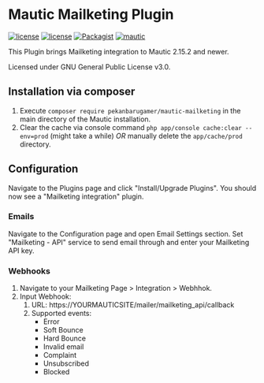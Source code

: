 # Mautic Mailketing Plugin

[![license](https://img.shields.io/circleci/project/github/KonstantinCodes/mautic-recaptcha.svg)](https://circleci.com/gh/KonstantinCodes/mautic-recaptcha/tree/master) [![license](https://img.shields.io/packagist/v/koco/mautic-recaptcha-bundle.svg)](https://packagist.org/packages/koco/mautic-recaptcha-bundle) 
[![Packagist](https://img.shields.io/packagist/l/koco/mautic-recaptcha-bundle.svg)](LICENSE) [![mautic](https://img.shields.io/badge/mautic-%3E%3D%202.15.2-blue.svg)](https://www.mautic.org/mixin/recaptcha/)

This Plugin brings Mailketing integration to Mautic 2.15.2 and newer.

Licensed under GNU General Public License v3.0.

## Installation via composer
1. Execute `composer require pekanbarugamer/mautic-mailketing` in the main directory of the Mautic installation.
2. Clear the cache via console command `php app/console cache:clear --env=prod` (might take a while) *OR* manually delete the `app/cache/prod` directory.

## Configuration
Navigate to the Plugins page and click "Install/Upgrade Plugins". You should now see a "Mailketing integration" plugin.

### Emails
Navigate to the Configuration page and open Email Settings section. Set "Mailketing - API" service to send email through and enter your Mailketing API key.

### Webhooks
1. Navigate to your Mailketing Page > Integration > Webhhok.
2. Input Webhook:
    1. URL: https://YOURMAUTICSITE/mailer/mailketing_api/callback
    2. Supported events:
        * Error
        * Soft Bounce
        * Hard Bounce
        * Invalid email
        * Complaint
        * Unsubscribed
        * Blocked
